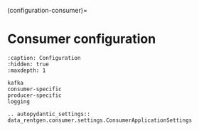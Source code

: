(configuration-consumer)=

# Consumer configuration

```{toctree}
:caption: Configuration
:hidden: true
:maxdepth: 1

kafka
consumer-specific
producer-specific
logging
```

```{eval-rst}
.. autopydantic_settings:: data_rentgen.consumer.settings.ConsumerApplicationSettings
```
